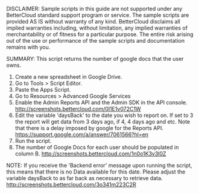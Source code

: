 DISCLAIMER: Sample scripts in this guide are not supported under any BetterCloud standard support program or service. The sample scripts are provided AS IS without warranty of any kind. BetterCloud disclaims all implied warranties including, without limitation, any implied warranties of merchantability or of fitness for a particular purpose. The entire risk arising out of the use or performance of the sample scripts and documentation remains with you.

SUMMARY: This script returns the number of google docs that the user owns.
1) Create a new spreadsheet in Google Drive.
2) Go to Tools > Script Editor.
3) Paste the Apps Script.
4) Go to Resources > Advanced Google Services
5) Enable the Admin Reports API and the Admin SDK in the API console. http://screenshots.bettercloud.com/0l1E1v072C1W
6) Edit the variable 'daysBack' to the date you wish to report on. If set to 3 the report will get data from 3 days ago, if 4, 4 days ago and etc. 
Note that there is a delay imposed by google for the Reports API. https://support.google.com/a/answer/7061566?hl=en
7) Run the script.
8) The number of Google Docs for each user should be populated in column B. http://screenshots.bettercloud.com/1n0o1K3v3l0Z

NOTE: If you receive the 'Backend error' message upon running the script, this means that there is no Data available for this date. Please adjust the variable daysBack to as far back as necessary to retrieve data. http://screenshots.bettercloud.com/3o341m223C2R
